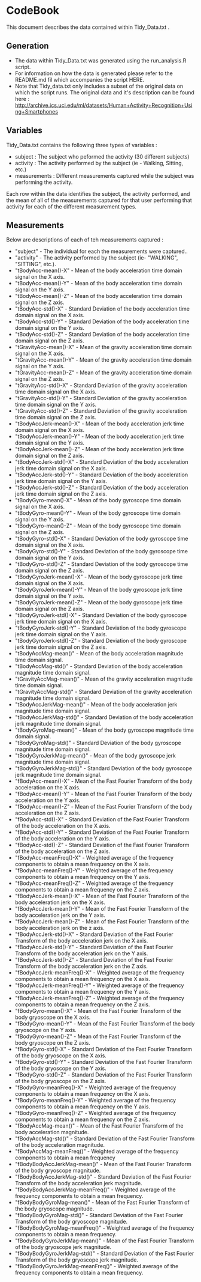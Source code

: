 
# CodeBook

This document describes the data contained within Tidy_Data.txt .

## Generation

* The data within Tidy_Data.txt was generated using the run_analysis.R script. 
* For information on how the data is generated please refer to the README.md fil which accompanies the script HERE. 
* Note that Tidy_data.txt only includes a subset of the original data on which the script runs. The original data and it's description can be found here : http://archive.ics.uci.edu/ml/datasets/Human+Activity+Recognition+Using+Smartphones


## Variables

Tidy_Data.txt contains the following three types of variables :

* subject : The subject who peformed the activity (30 different subjects)
* activity : The activity performed by the subject (ie - Walking, Sitting, etc.)
* measurements : Different measurements captured while the subject was performing the activity.

Each row within the data identifies the subject, the activity performed, and the mean of all of the measurements captured for that user performing that activity for each of the different measurement types.


## Measurements

Below are descriptions of each of teh measurements captured :

- "subject" - The individual for each the measurements were captured..
- "activity" - The activity performed by the subject (ie- "WALKING", "SITTING", etc.).
- "tBodyAcc-mean()-X" - Mean of the body acceleration time domain signal on the X axis.
- "tBodyAcc-mean()-Y" - Mean of the body acceleration time domain signal on the Y axis.
- "tBodyAcc-mean()-Z" - Mean of the body acceleration time domain signal on the Z axis.
- "tBodyAcc-std()-X" - Standard Deviation of the body acceleration time domain signal on the X axis.
- "tBodyAcc-std()-Y" - Standard Deviation of the body acceleration time domain signal on the Y axis.
- "tBodyAcc-std()-Z" - Standard Deviation of the body acceleration time domain signal on the Z axis.
- "tGravityAcc-mean()-X" - Mean of the gravity acceleration time domain signal on the X axis.
- "tGravityAcc-mean()-Y" - Mean of the gravity acceleration time domain signal on the Y axis.
- "tGravityAcc-mean()-Z" - Mean of the gravity acceleration time domain signal on the Z axis.
- "tGravityAcc-std()-X" - Standard Deviation of the gravity acceleration time domain signal on the X axis.
- "tGravityAcc-std()-Y" - Standard Deviation of the gravity acceleration time domain signal on the Y axis.
- "tGravityAcc-std()-Z" - Standard Deviation of the gravity acceleration time domain signal on the Z axis.
- "tBodyAccJerk-mean()-X" - Mean of the body acceleration jerk time domain signal on the X axis.
- "tBodyAccJerk-mean()-Y" - Mean of the body acceleration jerk time domain signal on the Y axis.
- "tBodyAccJerk-mean()-Z" - Mean of the body acceleration jerk time domain signal on the Z axis.
- "tBodyAccJerk-std()-X" - Standard Deviation of the body acceleration jerk time domain signal on the X axis.
- "tBodyAccJerk-std()-Y" - Standard Deviation of the body acceleration jerk time domain signal on the Y axis.
- "tBodyAccJerk-std()-Z" - Standard Deviation of the body acceleration jerk time domain signal on the Z axis.
- "tBodyGyro-mean()-X" - Mean of the body gyroscope time domain signal on the X axis.
- "tBodyGyro-mean()-Y" - Mean of the body gyroscope time domain signal on the Y axis.
- "tBodyGyro-mean()-Z" - Mean of the body gyroscope time domain signal on the Z axis.
- "tBodyGyro-std()-X" - Standard Deviation of the body gyroscope time domain signal on the X axis.
- "tBodyGyro-std()-Y" - Standard Deviation of the body gyroscope time domain signal on the Y axis.
- "tBodyGyro-std()-Z" - Standard Deviation of the body gyroscope time domain signal on the Z axis.
- "tBodyGyroJerk-mean()-X" - Mean of the body gyroscope jerk time domain signal on the X axis.
- "tBodyGyroJerk-mean()-Y" - Mean of the body gyroscope jerk time domain signal on the Y axis.
- "tBodyGyroJerk-mean()-Z" - Mean of the body gyroscope jerk time domain signal on the Z axis.
- "tBodyGyroJerk-std()-X" - Standard Deviation of the body gyroscope jerk time domain signal on the X axis.
- "tBodyGyroJerk-std()-Y" - Standard Deviation of the body gyroscope jerk time domain signal on the Y axis.
- "tBodyGyroJerk-std()-Z" - Standard Deviation of the body gyroscope jerk time domain signal on the Z axis.
- "tBodyAccMag-mean()" - Mean of the body acceleration magnitude time domain signal.
- "tBodyAccMag-std()" - Standard Deviation of the body acceleration magnitude time domain signal.
- "tGravityAccMag-mean()" - Mean of the gravity acceleration magnitude time domain signal.
- "tGravityAccMag-std()" - Standard Deviation of the gravity acceleration magnitude time domain signal.
- "tBodyAccJerkMag-mean()" - Mean of the body acceleration jerk magnitude time domain signal.
- "tBodyAccJerkMag-std()" -  Standard Deviation of the body acceleration jerk magnitude time domain signal.
- "tBodyGyroMag-mean()" - Mean of the body gyroscope magnitude time domain signal.
- "tBodyGyroMag-std()" - Standard Deviation of the body gyroscope magnitude time domain signal.
- "tBodyGyroJerkMag-mean()" - Mean of the body gyroscope jerk magnitude time domain signal.
- "tBodyGyroJerkMag-std()" - Standard Deviation of the body gyroscope jerk magnitude time domain signal.
- "fBodyAcc-mean()-X" -  Mean of the Fast Fourier Transform of the body acceleration on the X axis.
- "fBodyAcc-mean()-Y" -  Mean of the Fast Fourier Transform of the body acceleration on the Y axis.
- "fBodyAcc-mean()-Z" -  Mean of the Fast Fourier Transform of the body acceleration on the Z axis.
- "fBodyAcc-std()-X" - Standard Deviation of the Fast Fourier Transform of the body acceleration on the X axis.
- "fBodyAcc-std()-Y" - Standard Deviation of the Fast Fourier Transform of the body acceleration on the Y axis.
- "fBodyAcc-std()-Z" - Standard Deviation of the Fast Fourier Transform of the body acceleration on the Z axis.
- "fBodyAcc-meanFreq()-X" - Weighted average of the frequency components to obtain a mean frequency on the X axis.
- "fBodyAcc-meanFreq()-Y" - Weighted average of the frequency components to obtain a mean frequency on the Y axis.
- "fBodyAcc-meanFreq()-Z" - Weighted average of the frequency components to obtain a mean frequency on the Z axis.
- "fBodyAccJerk-mean()-X" - Mean of the Fast Fourier Transform of the body acceleration jerk on the X axis.
- "fBodyAccJerk-mean()-Y" - Mean of the Fast Fourier Transform of the body acceleration jerk on the Y axis.
- "fBodyAccJerk-mean()-Z" - Mean of the Fast Fourier Transform of the body acceleration jerk on the z axis.
- "fBodyAccJerk-std()-X" - Standard Deviation of the Fast Fourier Transform of the body acceleration jerk on the X axis.
- "fBodyAccJerk-std()-Y" - Standard Deviation of the Fast Fourier Transform of the body acceleration jerk on the Y axis.
- "fBodyAccJerk-std()-Z" - Standard Deviation of the Fast Fourier Transform of the body acceleration jerk on the Z axis.
- "fBodyAccJerk-meanFreq()-X" - Weighted average of the frequency components to obtain a mean frequency on the X axis.
- "fBodyAccJerk-meanFreq()-Y" - Weighted average of the frequency components to obtain a mean frequency on the Y axis.
- "fBodyAccJerk-meanFreq()-Z" - Weighted average of the frequency components to obtain a mean frequency on the Z axis.
- "fBodyGyro-mean()-X" - Mean of the Fast Fourier Transform of the body gryoscope on the X axis.
- "fBodyGyro-mean()-Y" - Mean of the Fast Fourier Transform of the body gryoscope on the Y axis.
- "fBodyGyro-mean()-Z" - Mean of the Fast Fourier Transform of the body gryoscope on the Z axis.
- "fBodyGyro-std()-X" - Standard Deviation of the Fast Fourier Transform of the body gryoscope on the X axis.
- "fBodyGyro-std()-Y" - Standard Deviation of the Fast Fourier Transform of the body gryoscope on the Y axis.
- "fBodyGyro-std()-Z" - Standard Deviation of the Fast Fourier Transform of the body gryoscope on the Z axis.
- "fBodyGyro-meanFreq()-X" - Weighted average of the frequency components to obtain a mean frequency on the X axis.
- "fBodyGyro-meanFreq()-Y" - Weighted average of the frequency components to obtain a mean frequency on the Y axis.
- "fBodyGyro-meanFreq()-Z" - Weighted average of the frequency components to obtain a mean frequency on the Z axis.
- "fBodyAccMag-mean()" - Mean of the Fast Fourier Transform of the body acceleration magnitude.
- "fBodyAccMag-std()" - Standard Deviation of the Fast Fourier Transform of the body acceleration magnitude.
- "fBodyAccMag-meanFreq()" - Weighted average of the frequency components to obtain a mean frequency
- "fBodyBodyAccJerkMag-mean()" - Mean of the Fast Fourier Transform of the body gryoscope magnitude.
- "fBodyBodyAccJerkMag-std()" - Standard Deviation of the Fast Fourier Transform of the body acceleration jerk magnitude.
- "fBodyBodyAccJerkMag-meanFreq()" - Weighted average of the frequency components to obtain a mean frequency.
- "fBodyBodyGyroMag-mean()" - Mean of the Fast Fourier Transform of the body gryoscope magnitude.
- "fBodyBodyGyroMag-std()" - Standard Deviation of the Fast Fourier Transform of the body gryoscope magnitude.
- "fBodyBodyGyroMag-meanFreq()" - Weighted average of the frequency components to obtain a mean frequency.
- "fBodyBodyGyroJerkMag-mean()" - Mean of the Fast Fourier Transform of the body gryoscope jerk magnitude.
- "fBodyBodyGyroJerkMag-std()" - Standard Deviation of the Fast Fourier Transform of the body gryoscope jerk magnitude.
- "fBodyBodyGyroJerkMag-meanFreq()" - Weighted average of the frequency components to obtain a mean frequency.

